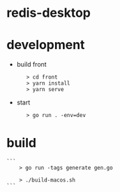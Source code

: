 # redis-desktop

# development
- build front

    ```
       > cd front
       > yarn install
       > yarn serve
    ```

- start

    ```
       > go run . -env=dev
    ```

# build


    ```
        > go run -tags generate gen.go
        
        > ./build-macos.sh
    ```